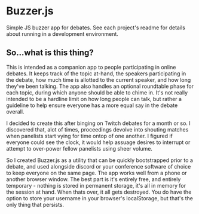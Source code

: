 # Buzzer.js

Simple JS buzzer app for debates.  See each project's readme for details about running in a development environment.

## So...what is this thing?

This is intended as a companion app to people participating in online debates. It keeps track of the topic at-hand, the speakers participating in the debate, how much time is allotted to the current speaker, and how long they've been talking. The app also handles an optional roundtable phase for each topic, during which anyone should be able to chime in. It's not really intended to be a hardline limit on how long people can talk, but rather a guideline to help ensure everyone has a more equal say in the debate overall.

I decided to create this after binging on Twitch debates for a month or so. I discovered that, alot of times, proceedings devolve into shouting matches when panelists start vying for time ontop of one another. I figured if everyone could see the clock, it would help assuage desires to interrupt or attempt to over-power fellow panelists using sheer volume.

So I created Buzzer.js as a utility that can be quickly bootstrapped prior to a debate, and used alongside discord or your conference software of choice to keep everyone on the same page. The app works well from a phone or another browser window. The best part is it's entirely free, and entirely temporary - nothing is stored in permanent storage, it's all in memory for the session at hand. When thats over, it all gets destroyed. You do have the option to store your username in your browser's localStorage, but that's the only thing that persists.
